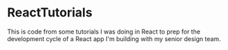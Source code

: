 # ReactTutorials
This is code from some tutorials I was doing in React to prep for the development cycle of a React app I'm building with my senior design team. 
